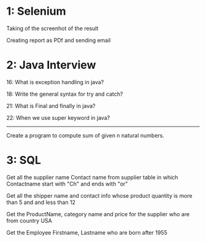 # 1: Selenium

Taking of the screenhot of the result

Creating report as PDf and sending email 



# 2: Java Interview

16: What is exception handling in java?

18: Write the general syntax for try and catch?

21: What is Final and finally in java?

22: When we use super keyword in java?

---------------------------
Create a program to compute sum of given n natural numbers.



# 3: SQL

Get all the supplier name Contact name from supplier table in which Contactname  start with "Ch" and ends with "or" 



Get all the shipper name and contact info whose product quantity is more than 5 and and less than 12



Get the ProductName, category name and price  for the supplier who are from country USA




Get the Employee Firstname, Lastname who are born after 1955





